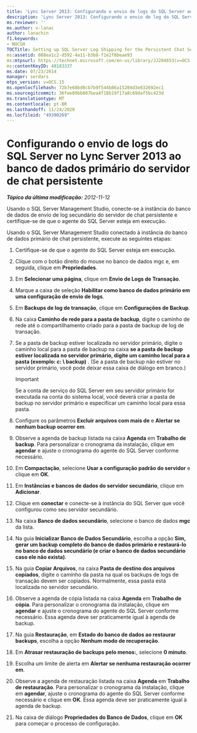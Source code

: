 ```yaml
---
title: 'Lync Server 2013: Configurando o envio de logs do SQL Server ao banco de dados primário do servidor de chat persistente'
description: 'Lync Server 2013: Configurando o envio de log do SQL Server para o banco de dados primário do servidor de chat persistente.'
ms.reviewer: ''
ms.author: v-lanac
author: lanachin
f1.keywords:
- NOCSH
TOCTitle: Setting up SQL Server Log Shipping for the Persistent Chat Server primary database
ms:assetid: 088ea1c2-d592-4a11-b3b8-f1e2f8beae93
ms:mtpsurl: https://technet.microsoft.com/en-us/library/JJ204653(v=OCS.15)
ms:contentKeyID: 48183337
ms.date: 07/23/2014
manager: serdars
mtps_version: v=OCS.15
ms.openlocfilehash: 72b7e68bd0cb7b9f544b86a15204d3e832692ec1
ms.sourcegitcommit: 36fee89bb887bea4f18b19f17a8c69daf5bc423d
ms.translationtype: MT
ms.contentlocale: pt-BR
ms.lasthandoff: 11/24/2020
ms.locfileid: "49390269"
---
```

# <a name="setting-up-sql-server-log-shipping-in-lync-server-2013-for-the-persistent-chat-server-primary-database"></a>Configurando o envio de logs do SQL Server no Lync Server 2013 ao banco de dados primário do servidor de chat persistente

<div data-xmlns="http://www.w3.org/1999/xhtml">

<div class="topic" data-xmlns="http://www.w3.org/1999/xhtml" data-msxsl="urn:schemas-microsoft-com:xslt" data-cs="https://msdn.microsoft.com/">

<div data-asp="https://msdn2.microsoft.com/asp">



</div>

<div id="mainSection">

<div id="mainBody">

<span> </span>

_**Tópico da última modificação:** 2012-11-12_

Usando o SQL Server Management Studio, conecte-se à instância do banco de dados de envio de log secundário do servidor de chat persistente e certifique-se de que o agente do SQL Server esteja em execução.

Usando o SQL Server Management Studio conectado à instância do banco de dados primário de chat persistente, execute as seguintes etapas:

1.  Certifique-se de que o agente do SQL Server esteja em execução.

2.  Clique com o botão direito do mouse no banco de dados mgc e, em seguida, clique em **Propriedades**.

3.  Em **Selecionar uma página**, clique em **Envio de Logs de Transação**.

4.  Marque a caixa de seleção **Habilitar como banco de dados primário em uma configuração de envio de logs**.

5.  Em **Backups de log de transação**, clique em **Configurações de Backup**.

6.  Na caixa **Caminho de rede para a pasta de backup**, digite o caminho de rede até o compartilhamento criado para a pasta de backup de log de transação.

7.  Se a pasta de backup estiver localizada no servidor primário, digite o caminho local para a pasta de backup na caixa **se a pasta de backup estiver localizada no servidor primário, digite um caminho local para a pasta (exemplo: c: \\ backup)** . (Se a pasta de backup não estiver no servidor primário, você pode deixar essa caixa de diálogo em branco.)
    
    <div>
    

    > [!IMPORTANT]  
    > Se a conta de serviço do SQL Server em seu servidor primário for executada na conta do sistema local, você deverá criar a pasta de backup no servidor primário e especificar um caminho local para essa pasta.

    
    </div>

8.  Configure os parâmetros **Excluir arquivos com mais de** e **Alertar se nenhum backup ocorrer em**.

9.  Observe a agenda de backup listada na caixa **Agenda** em **Trabalho de backup**. Para personalizar o cronograma da instalação, clique em **agendar** e ajuste o cronograma do agente do SQL Server conforme necessário.

10. Em **Compactação**, selecione **Usar a configuração padrão do servidor** e clique em **OK**.

11. Em **Instâncias e bancos de dados do servidor secundário**, clique em **Adicionar**.

12. Clique em **conectar** e conecte-se à instância do SQL Server que você configurou como seu servidor secundário.

13. Na caixa **Banco de dados secundário**, selecione o banco de dados **mgc** da lista.

14. Na guia **Inicializar Banco de Dados Secundário**, escolha a opção **Sim, gerar um backup completo do banco de dados primário e restaurá-lo no banco de dados secundário (e criar o banco de dados secundário caso ele não exista)**.

15. Na guia **Copiar Arquivos**, na caixa **Pasta de destino dos arquivos copiados**, digite o caminho da pasta na qual os backups de logs de transação devem ser copiados. Normalmente, essa pasta está localizada no servidor secundário.

16. Observe a agenda de cópia listada na caixa **Agenda** em **Trabalho de cópia**. Para personalizar o cronograma da instalação, clique em **agendar** e ajuste o cronograma do agente do SQL Server conforme necessário. Essa agenda deve ser praticamente igual à agenda de backup.

17. Na guia **Restauração**, em **Estado do banco de dados ao restaurar backups**, escolha a opção **Nenhum modo de recuperação**.

18. Em **Atrasar restauração de backups pelo menos:**, selecione **0 minuto**.

19. Escolha um limite de alerta em **Alertar se nenhuma restauração ocorrer em**.

20. Observe a agenda de restauração listada na caixa **Agenda** em **Trabalho de restauração**. Para personalizar o cronograma da instalação, clique em **agendar**, ajuste o cronograma do agente do SQL Server conforme necessário e clique em **OK**. Essa agenda deve ser praticamente igual à agenda de backup.

21. Na caixa de diálogo **Propriedades do Banco de Dados**, clique em **OK** para começar o processo de configuração.

</div>

<span> </span>

</div>

</div>

</div>


